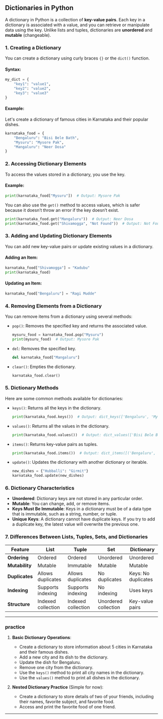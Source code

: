 ## **Dictionaries in Python**

A dictionary in Python is a collection of **key-value pairs**. Each key in a dictionary is associated with a value, and you can retrieve or manipulate data using the key. Unlike lists and tuples, dictionaries are **unordered** and **mutable** (changeable).

### **1. Creating a Dictionary**

You can create a dictionary using curly braces `{}` or the `dict()` function.

#### **Syntax**:
```python
my_dict = {
    "key1": "value1",
    "key2": "value2",
    "key3": "value3"
}
```

#### **Example**:
Let's create a dictionary of famous cities in Karnataka and their popular dishes.

```python
karnataka_food = {
    "Bengaluru": "Bisi Bele Bath",
    "Mysuru": "Mysore Pak",
    "Mangaluru": "Neer Dosa"
}
```

### **2. Accessing Dictionary Elements**

To access the values stored in a dictionary, you use the key.

#### **Example**:
```python
print(karnataka_food["Mysuru"])  # Output: Mysore Pak
```

You can also use the `get()` method to access values, which is safer because it doesn’t throw an error if the key doesn’t exist.

```python
print(karnataka_food.get("Mangaluru"))  # Output: Neer Dosa
print(karnataka_food.get("Shivamogga", "Not Found"))  # Output: Not Found
```

### **3. Adding and Updating Dictionary Elements**

You can add new key-value pairs or update existing values in a dictionary.

#### **Adding an Item**:
```python
karnataka_food["Shivamogga"] = "Kadubu"
print(karnataka_food)
```

#### **Updating an Item**:
```python
karnataka_food["Bengaluru"] = "Ragi Mudde"
```

### **4. Removing Elements from a Dictionary**

You can remove items from a dictionary using several methods:

- `pop()`: Removes the specified key and returns the associated value.
  ```python
  mysuru_food = karnataka_food.pop("Mysuru")
  print(mysuru_food)  # Output: Mysore Pak
  ```

- `del`: Removes the specified key.
  ```python
  del karnataka_food["Mangaluru"]
  ```

- `clear()`: Empties the dictionary.
  ```python
  karnataka_food.clear()
  ```

### **5. Dictionary Methods**

Here are some common methods available for dictionaries:

- `keys()`: Returns all the keys in the dictionary.
  ```python
  print(karnataka_food.keys())  # Output: dict_keys(['Bengaluru', 'Mysuru', 'Mangaluru'])
  ```

- `values()`: Returns all the values in the dictionary.
  ```python
  print(karnataka_food.values())  # Output: dict_values(['Bisi Bele Bath', 'Mysore Pak', 'Neer Dosa'])
  ```

- `items()`: Returns key-value pairs as tuples.
  ```python
  print(karnataka_food.items())  # Output: dict_items([('Bengaluru', 'Bisi Bele Bath'), ('Mysuru', 'Mysore Pak'), ('Mangaluru', 'Neer Dosa')])
  ```

- `update()`: Updates the dictionary with another dictionary or iterable.
  ```python
  new_dishes = {"Hubballi": "Girmit"}
  karnataka_food.update(new_dishes)
  ```

### **6. Dictionary Characteristics**

- **Unordered**: Dictionary keys are not stored in any particular order.
- **Mutable**: You can change, add, or remove items.
- **Keys Must Be Immutable**: Keys in a dictionary must be of a data type that is immutable, such as a string, number, or tuple.
- **Unique Keys**: A dictionary cannot have duplicate keys. If you try to add a duplicate key, the latest value will overwrite the previous one.

### **7. Differences Between Lists, Tuples, Sets, and Dictionaries**

| Feature         | List               | Tuple             | Set               | Dictionary        |
|-----------------|--------------------|-------------------|-------------------|-------------------|
| **Ordering**    | Ordered            | Ordered           | Unordered         | Unordered         |
| **Mutability**  | Mutable            | Immutable         | Mutable           | Mutable           |
| **Duplicates**  | Allows duplicates  | Allows duplicates | No duplicates     | Keys: No duplicates |
| **Indexing**    | Supports indexing  | Supports indexing | No indexing       | Uses keys |
| **Structure**   | Indexed collection | Indexed collection | Unordered collection | Key-value pairs   |

---

### **practice**

1. **Basic Dictionary Operations**:
   - Create a dictionary to store information about 5 cities in Karnataka and their famous dishes.
   - Add a new city and its dish to the dictionary.
   - Update the dish for Bengaluru.
   - Remove one city from the dictionary.
   - Use the `keys()` method to print all city names in the dictionary.
   - Use the `values()` method to print all dishes in the dictionary.

2. **Nested Dictionary Practice** (Simple for now):
   - Create a dictionary to store details of two of your friends, including their names, favorite subject, and favorite food.
   - Access and print the favorite food of one friend.

---
